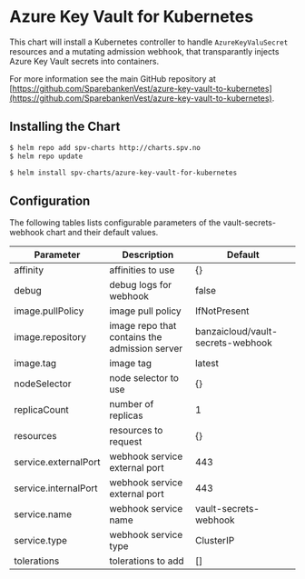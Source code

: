 # Azure Key Vault for Kubernetes

This chart will install a Kubernetes controller to handle `AzureKeyValuSecret` resources and a mutating admission webhook, that transparantly injects Azure Key Vault secrets into containers.

For more information see the main GitHub repository at [https://github.com/SparebankenVest/azure-key-vault-to-kubernetes](https://github.com/SparebankenVest/azure-key-vault-to-kubernetes).

## Installing the Chart

```bash
$ helm repo add spv-charts http://charts.spv.no
$ helm repo update
```

```bash
$ helm install spv-charts/azure-key-vault-for-kubernetes
```

## Configuration

The following tables lists configurable parameters of the vault-secrets-webhook chart and their default values.

|               Parameter             |                Description                  |                  Default                 |
| ----------------------------------- | ------------------------------------------- | -----------------------------------------|
|affinity                             |affinities to use                            |{}                                        |
|debug                                |debug logs for webhook                       |false                                     |
|image.pullPolicy                     |image pull policy                            |IfNotPresent                              |
|image.repository                     |image repo that contains the admission server|banzaicloud/vault-secrets-webhook         |
|image.tag                            |image tag                                    |latest                                    |
|nodeSelector                         |node selector to use                         |{}                                        |
|replicaCount                         |number of replicas                           |1                                         |
|resources                            |resources to request                         |{}                                        |
|service.externalPort                 |webhook service external port                |443                                       |
|service.internalPort                 |webhook service external port                |443                                       |
|service.name                         |webhook service name                         |vault-secrets-webhook                     |
|service.type                         |webhook service type                         |ClusterIP                                 |
|tolerations                          |tolerations to add                           |[]                                        |
